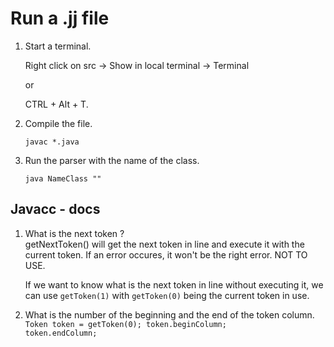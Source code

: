 <h1>Run a .jj file</h1>

1. Start a terminal.

   Right click on src &rarr; Show in local terminal &rarr; Terminal

   or

   CTRL + Alt + T.

2. Compile the file.

   <code>javac *.java</code>

3. Run the parser with the name of the class.

   <code>java NameClass ""</code>
   
   
<h2> Javacc - docs </h2>

1. What is the next token ? <br>
   getNextToken() will get the next token in line and execute it with the current token. If an error occures, it won't be the right error. NOT TO USE.

   If we want to know what is the next token in line without executing it, we can use <code>getToken(1)</code> with <code>getToken(0)</code> being the current token in use.

2. What is the number of the beginning and the end of the token column. <br>
   <code>Token token = getToken(0); token.beginColumn; token.endColumn;</code>
